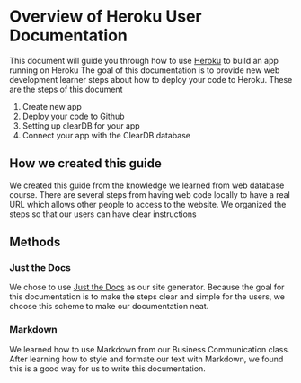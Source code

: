 # Overview of Heroku User Documentation
This document will guide you through how to use [Heroku](https://www.heroku.com/) to build an app running on Heroku
The goal of this documentation is to provide new web development learner steps about how to deploy your code to Heroku.
These are the steps of this document
1. Create new app
2. Deploy your code to Github
3. Setting up clearDB for your app
4. Connect your app with the ClearDB database

## How we created this guide
We created this guide from the knowledge we learned from web database course. There are several steps from having web code locally to have a real URL which allows other people to access to the website. We organized the steps so that our users can have clear instructions
<br>
## Methods
### Just the Docs
We chose to use [Just the Docs](https://github.com/pmarsceill/just-the-docs) as our site generator. Because the goal for this documentation is to make the steps clear and simple for the users, we choose this scheme to make our documentation neat.
<br>
### Markdown
We learned how to use Markdown from our Business Communication class. After learning how to style and formate our text with Markdown, we found this is a good way for us to write this documentation.

